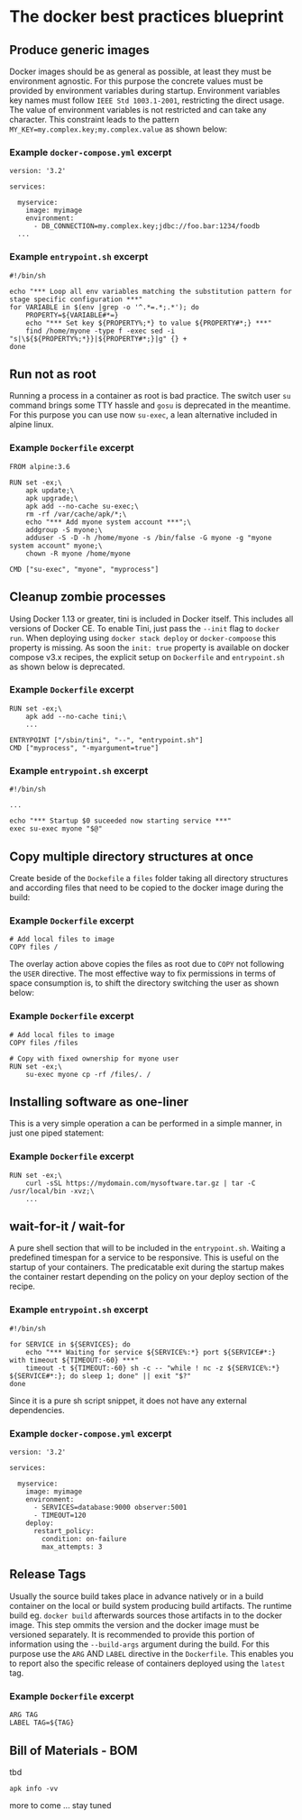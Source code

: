 # The docker best practices blueprint

## Produce generic images
Docker images should be as general as possible, at least they must be environment agnostic. For this purpose the concrete values must be provided by environment variables during startup. Environment variables key names must follow `IEEE Std 1003.1-2001`, restricting the direct usage. The value of environment variables is not restricted and can take any character. This constraint leads to the pattern `MY_KEY=my.complex.key;my.complex.value` as shown below:

### Example `docker-compose.yml` excerpt
```
version: '3.2'

services:

  myservice:
    image: myimage
    environment:
      - DB_CONNECTION=my.complex.key;jdbc://foo.bar:1234/foodb
  ...
```

### Example `entrypoint.sh` excerpt
```
#!/bin/sh

echo "*** Loop all env variables matching the substitution pattern for stage specific configuration ***"
for VARIABLE in $(env |grep -o '^.*=.*;.*'); do
    PROPERTY=${VARIABLE#*=}
    echo "*** Set key ${PROPERTY%;*} to value ${PROPERTY#*;} ***"
    find /home/myone -type f -exec sed -i "s|\${${PROPERTY%;*}}|${PROPERTY#*;}|g" {} +
done
```

## Run not as root
Running a process in a container as root is bad practice. The switch user `su` command brings some TTY hassle and `gosu` is deprecated in the meantime. For this purpose you can use now `su-exec`, a lean alternative included in alpine linux.

### Example `Dockerfile` excerpt
```
FROM alpine:3.6

RUN set -ex;\
    apk update;\
    apk upgrade;\
    apk add --no-cache su-exec;\
    rm -rf /var/cache/apk/*;\
    echo "*** Add myone system account ***";\
    addgroup -S myone;\
    adduser -S -D -h /home/myone -s /bin/false -G myone -g "myone system account" myone;\
    chown -R myone /home/myone

CMD ["su-exec", "myone", "myprocess"]
```

## Cleanup zombie processes
Using Docker 1.13 or greater, tini is included in Docker itself. This includes all versions of Docker CE. To enable Tini, just pass the `--init` flag to `docker run`. When deploying using `docker stack deploy` or `docker-compoose` this property is missing. As soon the `init: true` property is available on docker compose v3.x recipes, the explicit setup on `Dockerfile` and `entrypoint.sh` as shown below is deprecated.

### Example `Dockerfile` excerpt
```
RUN set -ex;\
    apk add --no-cache tini;\
    ...

ENTRYPOINT ["/sbin/tini", "--", "entrypoint.sh"]
CMD ["myprocess", "-myargument=true"]
```

### Example `entrypoint.sh` excerpt
```
#!/bin/sh

...

echo "*** Startup $0 suceeded now starting service ***"
exec su-exec myone "$@"
```
## Copy multiple directory structures at once
Create beside of the `Dockefile` a `files` folder taking all directory structures and according files that need to be copied to the docker image during the build:

### Example `Dockerfile` excerpt
```
# Add local files to image
COPY files /
```
The overlay action above copies the files as root due to `COPY` not following the `USER` directive. The most effective way to fix permissions in terms of space consumption is, to shift the directory switching the user as shown below:

### Example `Dockerfile` excerpt
```
# Add local files to image
COPY files /files

# Copy with fixed ownership for myone user
RUN set -ex;\
    su-exec myone cp -rf /files/. /
```

## Installing software as one-liner
This is a very simple operation a can be performed in a simple manner, in just one piped statement:

### Example `Dockerfile` excerpt
```
RUN set -ex;\
    curl -sSL https://mydomain.com/mysoftware.tar.gz | tar -C /usr/local/bin -xvz;\
    ...
```

## wait-for-it / wait-for
A pure shell section that will to be included in the `entrypoint.sh`. Waiting a predefined timespan for a service to be responsive. This is useful on the startup of your containers. The predicatable exit during the startup makes the container restart depending on the policy on your deploy section of the recipe.

### Example `entrypoint.sh` excerpt
```
#!/bin/sh

for SERVICE in ${SERVICES}; do
    echo "*** Waiting for service ${SERVICE%:*} port ${SERVICE#*:} with timeout ${TIMEOUT:-60} ***"
    timeout -t ${TIMEOUT:-60} sh -c -- "while ! nc -z ${SERVICE%:*} ${SERVICE#*:}; do sleep 1; done" || exit "$?"
done
```
Since it is a pure sh script snippet, it does not have any external dependencies.


### Example `docker-compose.yml` excerpt
```
version: '3.2'

services:

  myservice:
    image: myimage
    environment:
      - SERVICES=database:9000 observer:5001
      - TIMEOUT=120
    deploy:
      restart_policy:
        condition: on-failure
        max_attempts: 3
```

## Release Tags
Usually the source build takes place in advance natively or in a build container on the local or build system producing build artifacts. The runtime build eg. `docker build` afterwards sources those artifacts in to the docker image. This step ommits the version and the docker image must be versioned separately. It is recommended to provide this portion of information using the `--build-args` argument during the build. For this purpose use the `ARG` AND `LABEL` directive in the `Dockerfile`. This  enables you to report also the specific release of containers deployed using the `latest` tag.

### Example `Dockerfile` excerpt
```
ARG TAG
LABEL TAG=${TAG}
```

## Bill of Materials - BOM
tbd
```
apk info -vv
```

more to come ... stay tuned

